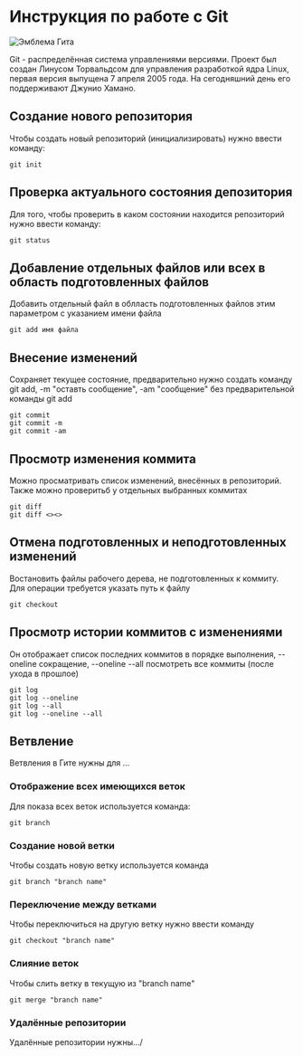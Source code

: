 # Инструкция по работе с Git

![Эмблема Гита](234.jpeg)

Git - распределённая система управлениями версиями. Проект был создан Линусом Торвальдсом для управления разработкой ядра Linux, первая версия выпущена 7 апреля 2005 года. На сегодняшний день его поддерживают Джунио Хамано. 

## Создание нового репозитория

Чтобы создать новый репозиторий (инициализировать) нужно ввести команду:

    git init
    
## Проверка актуального состояния депозитория

Для того, чтобы проверить в каком состоянии находится репозиторий нужно ввести команду:

    git status
    
## Добавление отдельных файлов или всех в область подготовленных файлов

Добавить отдельный файл в облласть подготовленных файлов этим параметром с указанием имени файла

    git add имя файла

## Внесение изменений

Сохраняет текущее состояние, предварительно нужно создать команду git add, -m "оставть сообщение", -am "сообщение" без предварительной команды git add

    git commit
    git commit -m
    git commit -am

 ## Просмотр изменения коммита

 Можно просматривать список изменений, внесённых в репозиторий. Также можно проверитьб у отдельных выбранных коммитах

    git diff    
    git diff <><>

## Отмена подготовленных и неподготовленных изменений

Востановить файлы рабочего дерева, не подготовленных к коммиту. Для операции требуется указать путь к файлу

    git checkout

## Просмотр истории коммитов с изменениями

Он отображает список последних коммитов в порядке выполнения, --oneline сокращение, --oneline --all посмотреть все коммиты (после ухода в прошлое)

    git log
    git log --oneline
    git log --all
    git log --oneline --all

## Ветвление 

Ветвления в Гите нужны для ...

### Отображение всех имеющихся веток

Для показа всех веток используется команда:

    git branch

### Создание новой ветки

Чтобы создать новую ветку используется команда

    git branch "branch name"

### Переключение между ветками

Чтобы переключиться на другую ветку нужно ввести команду

    git checkout "branch name"

### Слияние веток

Чтобы слить ветку в текущую из "branch name"

    git merge "branch name"

### Удалённые репозитории 

Удалённые репозитории нужны.../
